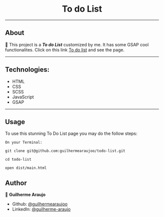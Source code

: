 <h1 align="center">To do List</h1>

---
## About
:rocket: This project is a _**To do List**_ customized by me. It has some GSAP cool functionalites. Click on this link [To do list]() and see the page.

---
## Technologies:
* HTML
* CSS
* SCSS
* JavaScript
* GSAP

---
## Usage
To use this stunning To Do List page you may do the follow steps:
```
On your Terminal:

git clone git@github.com:guilhermearaujoo/todo-list.git

cd todo-list

open dist/main.html
```
## Author
👤 **Guilherme Araujo**

- Github: [@guilhermearaujoo](https://github.com/guilhermearaujoo)
- LinkedIn: [@guilherme-araujo](https://www.linkedin.com/in/guilherme-araujo-644b6419b/)

